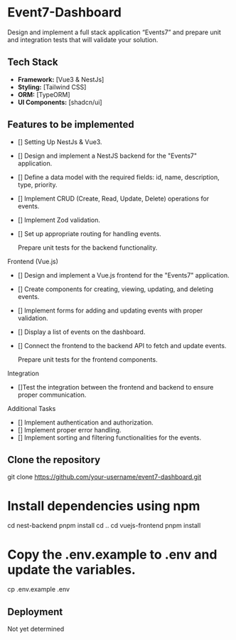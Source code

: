 # Event7-Dashboard

Design and implement a full stack application “Events7” and prepare unit and integration tests that will validate your solution.

## Tech Stack

- **Framework:** [Vue3 & NestJs]
- **Styling:** [Tailwind CSS]
- **ORM:** [TypeORM]
- **UI Components:** [shadcn/ui]

## Features to be implemented

- [] Setting Up NestJs & Vue3.
- [] Design and implement a NestJS backend for the "Events7" application.
- [] Define a data model with the required fields: id, name, description, type, priority.
- [] Implement CRUD (Create, Read, Update, Delete) operations for events.
- [] Implement Zod validation.
- [] Set up appropriate routing for handling events.

  Prepare unit tests for the backend functionality.

Frontend (Vue.js)

- [] Design and implement a Vue.js frontend for the "Events7" application.
- [] Create components for creating, viewing, updating, and deleting events.
- [] Implement forms for adding and updating events with proper validation.
- [] Display a list of events on the dashboard.
- [] Connect the frontend to the backend API to fetch and update events.

  Prepare unit tests for the frontend components.

Integration

- []Test the integration between the frontend and backend to ensure proper communication.

Additional Tasks

- [] Implement authentication and authorization.
- [] Implement proper error handling.
- [] Implement sorting and filtering functionalities for the events.

## Clone the repository

git clone https://github.com/your-username/event7-dashboard.git

# Install dependencies using npm

cd nest-backend
pnpm install
cd ..
cd vuejs-frontend
pnpm install

# Copy the .env.example to .env and update the variables.

cp .env.example .env

<!-- # Start the development server
npm run dev

# Push the database schema
npm run db

# Building and Running Tests - Backend
npm run build:backend
npm run test:backend


# Install dependencies using npm
cd event7-dashboard/nest-frontend
npm install


# Building and Running Tests - Frontend
npm run build:frontend
npm run test:frontend -->

## Deployment

Not yet determined
